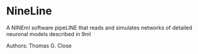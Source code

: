 NineLine
========

A NINEml software pipeLINE that reads and simulates networks of detailed neuronal models described in 9ml

Authors: Thomas G. Close
